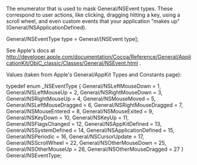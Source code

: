 The enumerator that is used to mask General/NSEvent types. These correspond to user actions, like clicking, dragging hitting a key, using a scroll wheel, and even custom events that your application "makes up" (General/NSApplicationDefined).

    
General/NSEventType type = General/[NSEvent type];


See Apple's docs at http://developer.apple.com/documentation/Cocoa/Reference/General/ApplicationKit/ObjC_classic/Classes/General/NSEvent.html .

Values (taken from Apple's General/AppKit Types and Constants page):
    
typedef enum _NSEventType {
   General/NSLeftMouseDown = 1,
   General/NSLeftMouseUp = 2,
   General/NSRightMouseDown = 3,
   General/NSRightMouseUp = 4,
   General/NSMouseMoved = 5,
   General/NSLeftMouseDragged = 6,
   General/NSRightMouseDragged = 7,
   General/NSMouseEntered = 8,
   General/NSMouseExited = 9,
   General/NSKeyDown = 10,
   General/NSKeyUp = 11,
   General/NSFlagsChanged = 12,
   General/NSAppKitDefined = 13,
   General/NSSystemDefined = 14,
   General/NSApplicationDefined = 15,
   General/NSPeriodic = 16,
   General/NSCursorUpdate = 17, 
   General/NSScrollWheel = 22,
   General/NSOtherMouseDown = 25,
   General/NSOtherMouseUp = 26,
   General/NSOtherMouseDragged = 27
} General/NSEventType;
